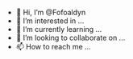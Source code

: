 - 👋 Hi, I’m @Fofoaldyn
- 👀 I’m interested in ...
- 🌱 I’m currently learning ...
- 💞️ I’m looking to collaborate on ...
- 📫 How to reach me ...

<!---
Fofoaldyn/Fofoaldyn is a ✨ special ✨ repository because its `README.md` (this file) appears on your GitHub profile.
You can click the Preview link to take a look at your changes.
--->
